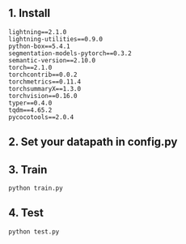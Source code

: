 ## 1. Install
```
lightning==2.1.0
lightning-utilities==0.9.0
python-box==5.4.1
segmentation-models-pytorch==0.3.2
semantic-version==2.10.0
torch==2.1.0
torchcontrib==0.0.2
torchmetrics==0.11.4
torchsummaryX==1.3.0
torchvision==0.16.0
typer==0.4.0
tqdm==4.65.2
pycocotools==2.0.4
```

## 2. Set your datapath in config.py

## 3. Train
```
python train.py
```

## 4. Test
```
python test.py
```